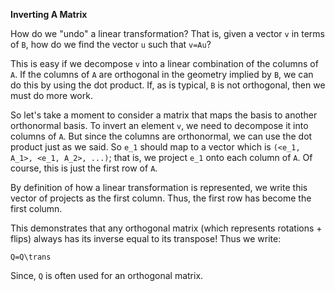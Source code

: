 **Inverting A Matrix**

How do we "undo" a linear transformation? That is, given a vector `v`
in terms of `B`, how do we find the vector `u` such that `v=Au`?

This is easy if we decompose `v` into a linear combination of the
columns of `A`. If the columns of `A` are orthogonal in the geometry
implied by `B`, we can do this by using the dot product. If, as is
typical, `B` is not orthogonal, then we must do more work.

So let's take a moment to consider a matrix that maps the basis to
another orthonormal basis. To invert an element `v`, we need to
decompose it into columns of `A`. But since the columns are
orthonormal, we can use the dot product just as we said. So `e_1`
should map to a vector which is `(<e_1, A_1>, <e_1, A_2>, ...)`; that
is, we project `e_1` onto each column of `A`. Of course, this is just
the first row of `A`.

By definition of how a linear transformation is represented, we write
this vector of projects as the first column. Thus, the first row has
become the first column.

This demonstrates that any orthogonal matrix (which represents
rotations + flips) always has its inverse equal to its transpose! Thus
we write:

    Q=Q\trans

Since, `Q` is often used for an orthogonal matrix.
